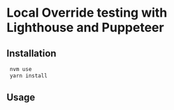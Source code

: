 # Local Override testing with Lighthouse and Puppeteer

## Installation

```sh
 nvm use
 yarn install
```

## Usage
